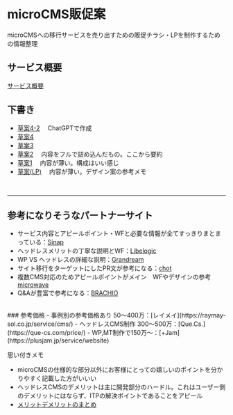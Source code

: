 # microCMS販促案

microCMSへの移行サービスを売り出すための販促チラシ・LPを制作するための情報整理

## サービス概要
[サービス概要](about.md)

## 下書き
- [草案4-2](draft/draft4_chatGPT.md) 　ChatGPTで作成
- [草案4](draft/draft4-short.md)
- [草案3](draft/draft3.md) 
- [草案2](draft/draft2.md) 　内容をフルで詰め込んだもの。ここから要約
- [草案1](draft/draft1.md) 　内容が薄い。構成はいい感じ
- [草案(LP)](draft/draft_LP.md) 　内容が薄い。デザイン案の参考メモ
<br>

---
## 参考になりそうなパートナーサイト
- サービス内容とアピールポイント・WFと必要な情報が全てすっきりまとまっている：[Sinap](https://sinap.jp/service/production/cms-introduction)
- ヘッドレスメリットの丁寧な説明とWF：[Libelogic](https://www.liberogic.jp/service/headless_cms/)
- WP VS ヘッドレスの詳細な説明：[Grandream](https://www.grandream.jp/services/website)
- サイト移行をターゲットにしたPR文が参考になる：[chot](https://chot-inc.com/service/entrusted/large-scale-site-renewal)
- 複数CMS対応のためアピールポイントがメイン　WFやデザインの参考[microwave](https://www.microwave-creative.co.jp/service/cms-construction/)
- Q&Aが豊富で参考になる：[BRACHIO](https://brachio.co.jp/flow)

<br>
### 参考価格
- 事例別の参考価格あり 50～400万：[レイメイ](https://raymay-sol.co.jp/service/cms/)
- ヘッドレスCMS制作 300～500万：[Que.Cs.](https://que-cs.com/price/)
- WP,MT制作で150万～：[+Jam](https://plusjam.jp/service/website)


思い付きメモ
- microCMSの仕様的な部分以外にお客様にとっての嬉しいのポイントを分かりやすく記載した方がいいい
- ヘッドレスCMSのデメリットは主に開発部分のハードル。これはユーザー側のデメリットにはならず、ITPの解決ポイントであることをアピール
- [メリットデメリットのまとめ](merideme.md)


